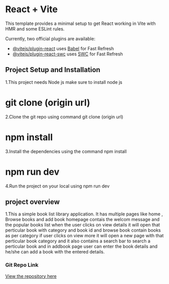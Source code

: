 # React + Vite

This template provides a minimal setup to get React working in Vite with HMR and some ESLint rules.

Currently, two official plugins are available:

- [@vitejs/plugin-react](https://github.com/vitejs/vite-plugin-react/blob/main/packages/plugin-react/README.md) uses [Babel](https://babeljs.io/) for Fast Refresh
- [@vitejs/plugin-react-swc](https://github.com/vitejs/vite-plugin-react-swc) uses [SWC](https://swc.rs/) for Fast Refresh

## Project Setup and Installation

1.This project needs Node js make sure to install node js

# git clone (origin url)

2.Clone the git repo using command git clone (origin url)

# npm install

3.Install the dependencies using the command npm install

# npm run dev

4.Run the project on your local using npm run dev

## project overview

1.This a simple book list library application. It has multiple pages like home , Browse books and add book homepage contais the welcom message and the popular books list when the user clicks on view details it will open that perticular book with category and book id and browse book contain books as per category if user clicks on view more it will open a new page with that perticular book category and it also contains a search bar to search a perticular book and in addbook page user can enter the book details and he/she can add a book with the entered details.

### Git Repo Link

[View the repository here](https://github.com/kalal-sateesh/Booklist-library)
